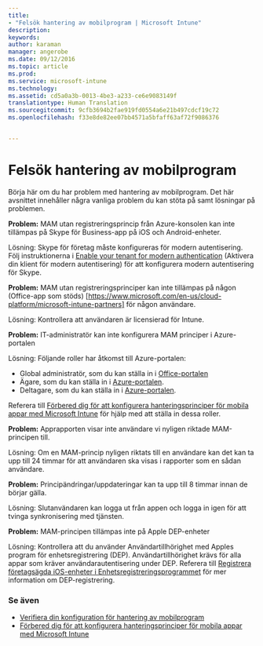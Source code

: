 ```yaml
---
title:
- "Felsök hantering av mobilprogram | Microsoft Intune"
description: 
keywords: 
author: karaman
manager: angerobe
ms.date: 09/12/2016
ms.topic: article
ms.prod: 
ms.service: microsoft-intune
ms.technology: 
ms.assetid: cd5a0a3b-0013-4be3-a233-ce6e9083149f
translationtype: Human Translation
ms.sourcegitcommit: 9cfb3694b2fae919fd0554a6e21b497cdcf19c72
ms.openlocfilehash: f33e8de82ee07bb4571a5bfaff63af72f9086376


---
```


# Felsök hantering av mobilprogram

Börja här om du har problem med hantering av mobilprogram. Det här avsnittet innehåller några vanliga problem du kan stöta på samt lösningar på problemen.


**Problem:** MAM utan registreringsprincip från Azure-konsolen kan inte tillämpas på Skype för Business-app på iOS och Android-enheter.

Lösning: Skype för företag måste konfigureras för modern autentisering.  Följ instruktionerna i [Enable your tenant for modern authentication](http://social.technet.microsoft.com/wiki/contents/articles/34339.skype-for-business-online-enable-your-tenant-for-modern-authentication.aspx) (Aktivera din klient för modern autentisering) för att konfigurera modern autentisering för Skype.

**Problem:** MAM utan registreringsprinciper kan inte tillämpas på någon (Office-app som stöds) [https://www.microsoft.com/en-us/cloud-platform/microsoft-intune-partners] för någon användare.
 
Lösning: Kontrollera att användaren är licensierad för Intune.  

**Problem:** IT-administratör kan inte konfigurera MAM principer i Azure-portalen

Lösning: Följande roller har åtkomst till Azure-portalen:

- Global administratör, som du kan ställa in i [Office-portalen](http://portal.office.com/)
- Ägare, som du kan ställa in i [Azure-portalen](https://portal.azure.com/).
- Deltagare, som du kan ställa in i [Azure-portalen](https://portal.azure.com/).

Referera till [Förbered dig för att konfigurera hanteringsprinciper för mobila appar med Microsoft Intune](https://docs.microsoft.com/en-us/intune/deploy-use/get-ready-to-configure-mobile-app-management-policies-with-microsoft-intune) för hjälp med att ställa in dessa roller. 

**Problem:** Apprapporten visar inte användare vi nyligen riktade MAM-principen till.

Lösning: Om en MAM-princip nyligen riktats till en användare kan det kan ta upp till 24 timmar för att användaren ska visas i rapporter som en sådan användare. 

**Problem:** Principändringar/uppdateringar kan ta upp till 8 timmar innan de börjar gälla.  

Lösning: Slutanvändaren kan logga ut från appen och logga in igen för att tvinga synkronisering med tjänsten.  

**Problem:** MAM-principen tillämpas inte på Apple DEP-enheter

Lösning: Kontrollera att du använder Användartillhörighet med Apples program för enhetsregistrering (DEP). Användartillhörighet krävs för alla appar som kräver användarautentisering under DEP.
Referera till [Registrera företagsägda iOS-enheter i Enhetsregistreringsprogrammet](https://docs.microsoft.com/en-us/intune/deploy-use/ios-device-enrollment-program-in-microsoft-intune) för mer information om DEP-registrering.


### Se även
- [Verifiera din konfiguration för hantering av mobilprogram](https://docs.microsoft.com/en-us/intune/deploy-use/validate-mobile-application-management)
- [Förbered dig för att konfigurera hanteringsprinciper för mobila appar med Microsoft Intune](https://docs.microsoft.com/en-us/intune/deploy-use/get-ready-to-configure-mobile-app-management-policies-with-microsoft-intune) 





<!--HONumber=Sep16_HO2-->


